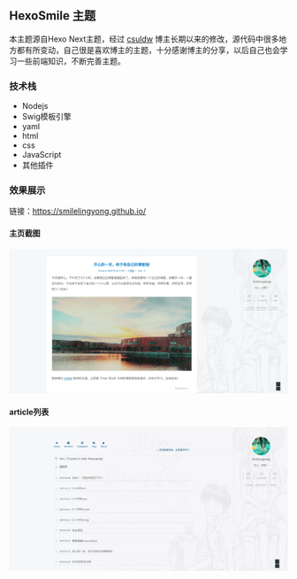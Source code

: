 ## HexoSmile 主题

本主题源自Hexo Next主题，经过 [csuldw](http://www.csuldw.com) 博主长期以来的修改，源代码中很多地方都有所变动，自己很是喜欢博主的主题，十分感谢博主的分享，以后自己也会学习一些前端知识，不断完善主题。

### 技术栈

- Nodejs
- Swig模板引擎
- yaml
- html
- css
- JavaScript
- 其他插件

### 效果展示

链接：https://smilelingyong.github.io/

#### 主页截图

![](./source/images/freesky-index.png)

#### article列表

![](./source/images/freesky-article.png)
